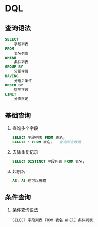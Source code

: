 # DQL

## 查询语法

```SQL
SELECT
	字段列表
FROM
	表名列表
WHERE
	条件列表
GROUP BY
	分组字段
HAVING
	分组后条件
ORDER BY
	排序字段
LIMIT
	分页限定
```

## 基础查询

1. 查询多个字段

   ```sql
   SELECT 字段列表 FROM 表名;
   SELECT * FROM 表名; --查询所有数据
   ```

2. 去除重复记录

   ```sql
   SELECT DISTINCT 字段列表 FROM 表名;
   ```

3. 起别名

   ``` SQL
   AS: AS 也可以省略
   ```



## 条件查询

1. 条件查询语法

   `SELECT 字段列表 FROM 表名 WHERE 条件列表`